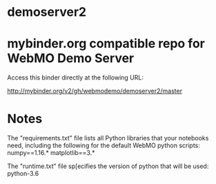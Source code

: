 # demoserver2
# mybinder.org compatible repo for WebMO Demo Server

Access this binder directly at the following URL: 

http://mybinder.org/v2/gh/webmodemo/demoserver2/master

# Notes
The "requirements.txt" file lists all Python libraries that your notebooks
need, including the following for the default WebMO python scripts:
numpy==1.16.*
matplotlib==3.*

The "runtime.txt" file sp[ecifies the version of python that will be used:
python-3.6
